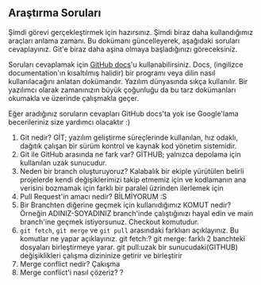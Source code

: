 ## Araştırma Soruları

Şimdi görevi gerçekleştirmek için hazırsınız. Şimdi biraz daha kullandığımız araçları anlama zamanı. Bu dokümanı güncelleyerek, aşağıdaki soruları cevaplayınız. Git'e biraz daha aşina olmaya başladığınızı göreceksiniz. 

Soruları cevaplamak için [GitHub docs](https://docs.github.com/en)'u kullanabilirsiniz. Docs, (ingilizce documentation'ın kısaltılmış halidir) bir programı veya dilin nasıl kullanılacağını anlatan dokümandır. Yazılım dünyasında sıkça kullanılır. Bir yazılımcı olarak zamanınızın büyük çoğunluğu da bu tarz dokümanları okumakla ve üzerinde çalışmakla geçer.

Eğer aradığınız soruların cevapları GitHub docs'ta yok ise Google'lama becerileriniz size yardımcı olacaktır :)

1. Git nedir?
GİT; yazılım geliştirme süreçlerinde kullanılan, hız odaklı, dağıtık çalışan bir sürüm kontrol ve kaynak kod yönetim sistemidir.
2. Git ile GitHub arasında ne fark var?
GİTHUB; yalnızca depolama için kullanılan uzak sunucudur.
3. Neden bir branch oluşturuyoruz?
Kalabalık bir ekiple yürütülen belirli projelerde kendi değişiklerimizi takip etmemiz için ve kodlamanın ana verisini bozmamak için farklı bir paralel üzrinden ilerlemek için 
4. Pull Request'in amacı nedir?
BİLMİYORUM :S
5. Bir Branchten diğerine geçmek için kullanıdığımız KOMUT nedir? Örneğin ADINIZ-SOYADINIZ branch'inde çalıştığınızı hayal edin ve main branch'ine geçmek istiyorsunuz.
Checkout komutudur.
6. `git fetch`, `git merge` ve `git pull` arasındaki farklıarı açıklayınız. Bu komutlar ne yapar açıklayınız.
git fetch:?
git merge: farklı 2 banchteki dosyaları birleştirmeye yarar.
git pull:uzak bir sunucudaki(GITHUB) değişiklikleri çalışma dizininize getirir ve birleştirir
7. Merge conflict nedir?
Çakışma
8. Merge conflict'i nasıl çözeriz?
?
